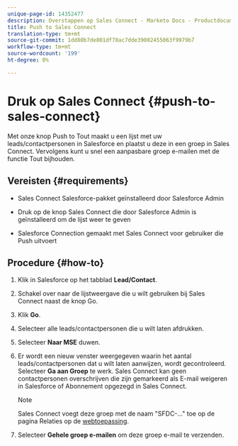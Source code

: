 ```yaml
---
unique-page-id: 14352477
description: Overstappen op Sales Connect - Marketo Docs - Productdocumentatie
title: Push to Sales Connect
translation-type: tm+mt
source-git-commit: 1dd80b7de801df78ac7dde39002455063f9979b7
workflow-type: tm+mt
source-wordcount: '199'
ht-degree: 0%

---
```



# Druk op Sales Connect {#push-to-sales-connect}

Met onze knop Push to Tout maakt u een lijst met uw leads/contactpersonen in Salesforce en plaatst u deze in een groep in Sales Connect. Vervolgens kunt u snel een aanpasbare groep e-mailen met de functie Tout bijhouden.

## Vereisten {#requirements}

* Sales Connect Salesforce-pakket geïnstalleerd door Salesforce Admin

* Druk op de knop Sales Connect die door Salesforce Admin is geïnstalleerd om de lijst weer te geven

* Salesforce Connection gemaakt met Sales Connect voor gebruiker die Push uitvoert

## Procedure {#how-to}

1. Klik in Salesforce op het tabblad **Lead/Contact**.
1. Schakel over naar de lijstweergave die u wilt gebruiken bij Sales Connect naast de knop Go.
1. Klik **Go**.
1. Selecteer alle leads/contactpersonen die u wilt laten afdrukken.
1. Selecteer **Naar MSE** duwen.
1. Er wordt een nieuw venster weergegeven waarin het aantal leads/contactpersonen dat u wilt laten aanwijzen, wordt gecontroleerd. Selecteer **Ga aan Groep** te werk. Sales Connect kan geen contactpersonen overschrijven die zijn gemarkeerd als E-mail weigeren in Salesforce of Abonnement opgezegd in Sales Connect.

   >[!NOTE]
   >
   >Sales Connect voegt deze groep met de naam &quot;SFDC-...&quot; toe op de pagina Relaties op de [webtoepassing](http://toutapp.com/login).

1. Selecteer **Gehele groep e-mailen** om deze groep e-mail te verzenden.
